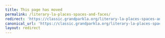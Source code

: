 ```yaml
---
title: This page has moved
permalink: /literary-la-places-spaces-and-faces/
redirect: 'https://classic.grandparkla.org/literary-la-places-spaces-and-faces/'
canonical_url: 'https://classic.grandparkla.org/literary-la-places-spaces-and-faces/'
layout: redirect
---
```

